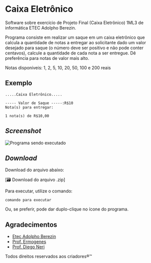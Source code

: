 # Caixa Eletrônico
Software sobre exercício de Projeto Final (Caixa Eletrônico) 1ML3 de informática ETEC Adolpho Berezin.
 
Programa consiste em realizar um saque em um caixa eletrônico que calcula a quantidade de notas a entregar ao solicitante dado um valor desejado para saque (o número deve ser positivo e não pode conter centavos), calcule a quantidade de cada nota a ser entregue. Dê preferência para notas de valor mais alto.
 
Notas disponíveis: 1, 2, 5, 10, 20, 50, 100 e 200 reais
 
## Exemplo
 
```
.....Caixa Eletrônico.....
 
----- Valor de Saque -----:R$10
Nota(s) para entregar:
 
1 nota(s) de R$10,00
```
 
## _Screenshot_
 
![Programa sendo executado](Imagens/image.png)
 
## _Download_
 
Download do arquivo abaixo:
 
[🗃 Download do arquivo .zip]
 
Para executar, utilize o comando:
 
```
comando para executar
```
 
Ou, se preferir, pode dar duplo-clique no ícone do programa.
 
## Agradecimentos
 
 
- [Etec Adolpho Berezin](https://eteab.com.br)
- [Prof. Ermogenes](https://github.com/ermogenes)
- [Prof. Diego Neri](https://github.com/diegoneri)
 
 
Todos direitos reservados aos criadores®™
